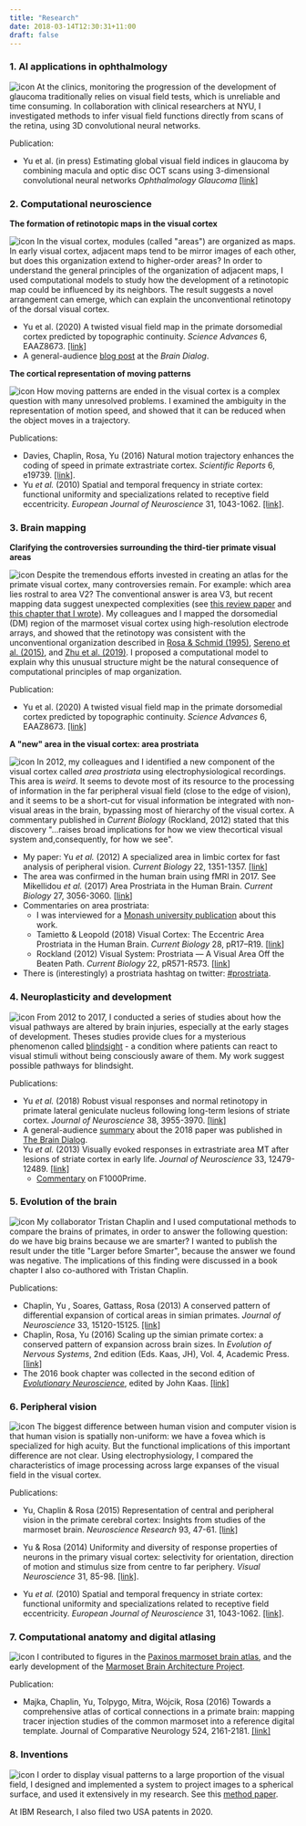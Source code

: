 ```yaml
---
title: "Research"
date: 2018-03-14T12:30:31+11:00
draft: false
---
```

### 1. AI applications in ophthalmology
![icon](/about/cam.png) At the clinics, monitoring the progression of the development of glaucoma traditionally relies on visual field tests, which is unreliable and time consuming. In collaboration with clinical researchers at NYU, I investigated methods to infer visual field functions directly from scans of the retina, using 3D convolutional neural networks.

Publication:
- Yu et al. (in press) Estimating global visual field indices in glaucoma by combining macula and optic disc OCT scans using 3-dimensional convolutional neural networks _Ophthalmology Glaucoma_ [[link]](https://www.sciencedirect.com/science/article/pii/S2589419620301848)

### 2. Computational neuroscience 

**The formation of retinotopic maps in the visual cortex**

![icon](/about/elastic_net.png) In the visual cortex, modules (called "areas") are organized as maps. In early visual cortex, adjacent maps tend to be mirror images of each other, but does this organization extend to higher-order areas? In order to understand the general principles of the organization of adjacent maps, I used computational models to study how the development of a retinotopic map could be influenced by its neighbors. The result suggests a novel arrangement can emerge, which can explain the unconventional retinotopy of the dorsal visual cortex.

- Yu et al. (2020) A twisted visual field map in the primate dorsomedial cortex predicted by topographic continuity. _Science Advances_ 6, EAAZ8673. [[link]](https://advances.sciencemag.org/content/6/44/eaaz8673)
- A general-audience [blog post](https://www.cibf.edu.au/maps) at the _Brain Dialog_.

**The cortical representation of moving patterns**

![icon](/about/speed_tuning.jpg) How moving patterns are ended in the visual cortex is a complex question with many unresolved problems. I examined the ambiguity in the representation of motion speed, and showed that it can be reduced when the object moves in a trajectory.

Publications:

- Davies, Chaplin, Rosa, Yu (2016) Natural motion trajectory enhances the coding of speed in primate extrastriate cortex. _Scientific Reports_ 6, e19739. [[link]](https://www.nature.com/articles/srep19739).
- Yu _et al._ (2010) Spatial and temporal frequency in striate cortex: functional uniformity and specializations related to receptive field eccentricity. _European Journal of Neuroscience_ 31, 1043-1062. [[link]](http://jov.arvojournals.org/article.aspx?articleid=2193721).


### 3. Brain mapping

**Clarifying the controversies surrounding the third-tier primate visual areas**

![icon](/about/dm.jpg) Despite the tremendous efforts invested in creating an atlas for the primate visual cortex, many controversies remain. For example: which area lies rostral to area V2? The conventional answer is area V3, but recent mapping data suggest unexpected complexities (see [this review paper](https://pubmed.ncbi.nlm.nih.gov/26241792/) and [this chapter that I wrote](http://www.springer.com/gp/book/9783319550640)). My colleagues and I mapped the dorsomedial (DM) region of the marmoset visual cortex using high-resolution electrode arrays, and showed that the retinotopy was consistent with the unconventional organization described in [Rosa & Schmid (1995)](https://pubmed.ncbi.nlm.nih.gov/7499529/), [Sereno et al. (2015)](https://www.ncbi.nlm.nih.gov/pmc/articles/PMC4733890/), and [Zhu et al. (2019)](https://www.pnas.org/content/116/6/2306.abstract). I proposed a computational model to explain why this unusual structure might be the natural consequence of computational principles of map organization.

Publication:

- Yu et al. (2020) A twisted visual field map in the primate dorsomedial cortex predicted by topographic continuity. _Science Advances_ 6, EAAZ8673. [[link]](https://advances.sciencemag.org/content/6/44/eaaz8673)

**A "new" area in the visual cortex: area prostriata**

![icon](/about/prostriata.jpg) In 2012, my colleagues and I identified a new component of the visual cortex called _area prostriata_ using electrophysiological recordings. This area is _weird_. It seems to devote most of its resource to the processing of information in the far peripheral visual field (close to the edge of vision), and it seems to be a short-cut for visual information be integrated with non-visual areas in the brain, bypassing most of hierarchy of the visual cortex. A commentary published in _Current Biology_ (Rockland, 2012) stated that this discovery "...raises broad implications for how we view thecortical visual system and,consequently, for how we see".

- My paper: Yu _et al._ (2012) A specialized area in limbic cortex for fast analysis of peripheral vision. _Current Biology_ 22, 1351-1357. [[link](https://www.ncbi.nlm.nih.gov/pubmed/22704993)]
- The area was confirmed in the human brain using fMRI in 2017. See Mikellidou _et al._ (2017) Area Prostriata in the Human Brain. _Current Biology_ 27, 3056-3060. [[link](https://www.ncbi.nlm.nih.gov/pubmed/28966090)]
- Commentaries on area prostriata:
  - I was interviewed for a [Monash university publication](/monash_magazine_article.pdf) about this work.
  - Tamietto & Leopold (2018) Visual Cortex: The Eccentric Area Prostriata in the Human Brain. _Current Biology_ 28, pR17–R19. [[link](http://www.cell.com/current-biology/fulltext/S0960-9822(17)31451-3)]
  - Rockland (2012) Visual System: Prostriata — A Visual Area Off the Beaten Path. _Current Biology_ 22, pR571-R573. [[link](https://www.sciencedirect.com/science/article/pii/S0960982212005830)]
- There is (interestingly) a prostriata hashtag on twitter: [#prostriata](https://twitter.com/hashtag/prostriata?src=hash).

### 4. Neuroplasticity and development
![icon](/about/lgn_rf.png) From 2012 to 2017, I conducted a series of studies about how the visual pathways are altered by brain injuries, especially at the early stages of development. Theses studies provide clues for a mysterious phenomenon called [blindsight](https://en.wikipedia.org/wiki/Blindsight) - a condition where patients can react to visual stimuli without being consciously aware of them. My work suggest possible pathways for blindsight.

Publications:

  - Yu _et al._ (2018) Robust visual responses and normal retinotopy in primate lateral geniculate nucleus following long-term lesions of striate cortex. _Journal of Neuroscience_ 38, 3955-3970. [[link]](http://www.jneurosci.org/content/38/16/3955)
  - A general-audience [summary](https://www.cibf.edu.au/the-brain-can-still-see) about the 2018 paper was published in [The Brain Dialog](https://www.cibf.edu.au).
  - Yu _et al._ (2013) Visually evoked responses in extrastriate area MT after lesions of striate cortex in early life. _Journal of Neuroscience_ 33, 12479-12489. [[link]](https://www.jneurosci.org/content/33/30/12479.long)
      - [Commentary](https://f1000.com/prime/718046975) on F1000Prime.

### 5. Evolution of the brain
![icon](/about/evolution.jpg)
My collaborator Tristan Chaplin and I used computational methods to compare the brains of primates, in order to answer the following question: do we have big brains because we are smarter? I wanted to publish the result under the title "Larger before Smarter", because the answer we found was negative. The implications of this finding were discussed in a book chapter I also co-authored with Tristan Chaplin.

Publications:

- Chaplin, Yu , Soares, Gattass, Rosa (2013) A conserved pattern of differential expansion of cortical areas in simian primates. _Journal of Neuroscience_ 33, 15120-15125. [[link]](http://www.jneurosci.org/content/33/38/15120)
- Chaplin, Rosa, Yu (2016) Scaling up the simian primate cortex: a conserved pattern of expansion across brain sizes. In _Evolution of Nervous Systems_, 2nd edition (Eds. Kaas, JH), Vol. 4, Academic Press. [[link]](https://www.sciencedirect.com/science/referenceworks/9780128040966)
- The 2016 book chapter was collected in the second edition of [_Evolutionary Neuroscience_](https://www.sciencedirect.com/book/9780128205846/evolutionary-neuroscience), edited by John Kaas. [[link]](https://www.sciencedirect.com/science/article/pii/B9780128205846000222)


### 6. Peripheral vision
![icon](/about/rf_mapping.png)
The biggest difference between human vision and computer vision is that human vision is spatially non-uniform: we have a fovea which is specialized for high acuity. But the functional implications of this important difference are not clear. Using electrophysiology, I compared the characteristics of image processing across large expanses of the visual field in the visual cortex.

Publications:

- Yu, Chaplin & Rosa (2015) Representation of central and peripheral vision in the primate cerebral cortex: Insights from studies of the marmoset brain. _Neuroscience Research_ 93, 47-61. [[link]](https://www.sciencedirect.com/science/article/abs/pii/S0168010214002156)

- Yu & Rosa (2014) Uniformity and diversity of response properties of neurons in the primary visual cortex: selectivity for orientation, direction of motion and stimulus size from centre to far periphery. _Visual Neuroscience_ 31, 85-98. [[link]](https://www.cambridge.org/core/journals/visual-neuroscience/article/abs/uniformity-and-diversity-of-response-properties-of-neurons-in-the-primary-visual-cortex-selectivity-for-orientation-direction-of-motion-and-stimulus-size-from-center-to-far-periphery/7CAA7AB6713B67DFEAE7FEB51DA34774).

- Yu _et al._ (2010) Spatial and temporal frequency in striate cortex: functional uniformity and specializations related to receptive field eccentricity. _European Journal of Neuroscience_ 31, 1043-1062. [[link]](http://jov.arvojournals.org/article.aspx?articleid=2193721).

### 7. Computational anatomy and digital atlasing

![icon](/about/atlas.jpg)
I contributed to figures in the [Paxinos marmoset brain atlas](https://www.researchgate.net/publication/335871101_PDF_of_The_Marmoset_Brain_in_Stereotaxic_Coordinates), and the early development of the [Marmoset Brain Architecture Project](http://www.marmosetbrain.org).

Publication:

- Majka, Chaplin, Yu, Tolpygo, Mitra, Wójcik, Rosa (2016) Towards a comprehensive atlas of cortical connections in a primate brain: mapping tracer injection studies of the common marmoset into a reference digital template. Journal of Comparative Neurology 524, 2161-2181. [[link]](https://pubmed.ncbi.nlm.nih.gov/27099164/)


### 8. Inventions
![icon](/about/projection.png)
I order to display visual patterns to a large proportion of the visual field, I designed and implemented a system to project images to a spherical surface, and used it extensively in my research. See this [method paper](http://jov.arvojournals.org/article.aspx?articleid=2193721).

At IBM Research, I also filed two USA patents in 2020.

